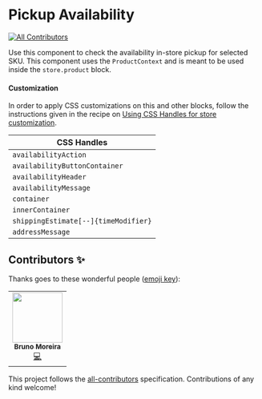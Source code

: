# Pickup Availability

<!-- ALL-CONTRIBUTORS-BADGE:START - Do not remove or modify this section -->
[![All Contributors](https://img.shields.io/badge/all_contributors-1-orange.svg?style=flat-square)](#contributors-)
<!-- ALL-CONTRIBUTORS-BADGE:END -->

Use this component to check the availability in-store pickup for selected SKU.
This component uses the `ProductContext` and is meant to be used inside the `store.product` block.

#### Customization

In order to apply CSS customizations on this and other blocks, follow the instructions given in the recipe on [Using CSS Handles for store customization](https://vtex.io/docs/recipes/style/using-css-handles-for-store-customization).

| CSS Handles                         |
| ------------------------------------|
| `availabilityAction`                |
| `availabilityButtonContainer`       |
| `availabilityHeader`                |
| `availabilityMessage`               |
| `container`                         |
| `innerContainer`                    |
| `shippingEstimate[--]{timeModifier}`|
| `addressMessage                    `|

## Contributors ✨

Thanks goes to these wonderful people ([emoji key](https://allcontributors.org/docs/en/emoji-key)):

<!-- ALL-CONTRIBUTORS-LIST:START - Do not remove or modify this section -->
<!-- prettier-ignore-start -->
<!-- markdownlint-disable -->
<table>
  <tr>
    <td align="center"><a href="https://www.linkedin.com/in/brunormoreira/"><img src="https://avatars2.githubusercontent.com/u/27451066?v=4" width="100px;" alt=""/><br /><sub><b>Bruno Moreira</b></sub></a><br /><a href="https://github.com/vtex-apps/pickup-availability/commits?author=brunorodmoreira" title="Code">💻</a></td>
  </tr>
</table>

<!-- markdownlint-enable -->
<!-- prettier-ignore-end -->
<!-- ALL-CONTRIBUTORS-LIST:END -->

This project follows the [all-contributors](https://github.com/all-contributors/all-contributors) specification. Contributions of any kind welcome!
